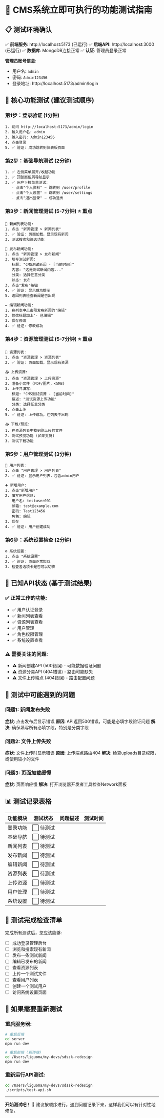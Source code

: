 # 🚀 CMS系统立即可执行的功能测试指南

## 📋 测试环境确认

✅ **前端服务**: http://localhost:5173 (已运行)
✅ **后端API**: http://localhost:3000 (已运行)
✅ **数据库**: MongoDB连接正常
✅ **认证**: 管理员登录正常

**管理员账号信息:**

- 用户名: `admin`
- 密码: `Admin123456`
- 登录地址: http://localhost:5173/admin/login

## 🎯 核心功能测试 (建议测试顺序)

### 第1步：登录验证 (1分钟)

```
1. 访问 http://localhost:5173/admin/login
2. 输入用户名: admin
3. 输入密码: Admin123456
4. 点击登录
5. ✅ 验证: 成功跳转到仪表板页面
```

### 第2步：基础导航测试 (2分钟)

```
1. ✅ 左侧菜单展开/收起功能
2. ✅ 顶部面包屑导航显示
3. ✅ 用户下拉菜单测试:
   - 点击"个人资料" → 跳转到 /user/profile
   - 点击"个人设置" → 跳转到 /user/settings
   - 点击"退出登录" → 成功退出
```

### 第3步：新闻管理测试 (5-7分钟) ⭐ 重点

```
📰 新闻列表功能:
1. 点击 "新闻管理 > 新闻列表"
2. ✅ 验证: 页面加载，显示现有新闻
3. 测试搜索和筛选功能

📝 发布新闻功能:
1. 点击 "新闻管理 > 发布新闻"
2. 填写测试新闻:
   标题: "CMS测试新闻 - [当前时间]"
   内容: "这是测试新闻内容..."
   分类: 选择任意分类
   状态: 发布
3. 点击"发布"按钮
4. ✅ 验证: 显示成功提示
5. 返回列表检查新闻是否出现

✏️ 编辑新闻功能:
1. 在列表中点击刚发布新闻的"编辑"
2. 修改标题加上"- 已编辑"
3. 保存修改
4. ✅ 验证: 修改成功
```

### 第4步：资源管理测试 (5-7分钟) ⭐ 重点

```
📂 资源列表:
1. 点击 "资源管理 > 资源列表"
2. ✅ 验证: 页面加载，显示现有资源

📤 上传资源:
1. 点击 "资源管理 > 上传资源"
2. 准备小文件 (PDF/图片，<5MB)
3. 上传并填写:
   标题: "CMS测试资源 - [当前时间]"
   描述: "测试资源上传功能"
   分类: 选择任意分类
4. 点击上传
5. ✅ 验证: 上传成功，在列表中出现

📥 下载/预览:
1. 在资源列表中找到刚上传的文件
2. 测试预览功能 (如果支持)
3. 测试下载功能
```

### 第5步：用户管理测试 (3分钟)

```
👥 用户列表:
1. 点击 "用户管理 > 用户列表"
2. ✅ 验证: 显示用户列表，包含admin用户

➕ 新增用户:
1. 点击"新增用户"
2. 填写用户信息:
   用户名: testuser001
   邮箱: test@example.com
   密码: Test123456
   角色: 编辑
3. 保存
4. ✅ 验证: 用户创建成功
```

### 第6步：系统设置检查 (2分钟)

```
⚙️ 系统设置:
1. 点击 "系统设置"
2. ✅ 验证: 页面正常加载
3. 检查各选项卡是否可以切换
```

## 🔧 已知API状态 (基于测试结果)

### ✅ 正常工作的功能:

- ✅ 用户认证登录
- ✅ 新闻列表查看
- ✅ 资源列表查看
- ✅ 用户管理
- ✅ 角色权限管理
- ✅ 系统设置查看

### ⚠️ 需要关注的问题:

- ⚠️ 新闻创建API (500错误) - 可能数据验证问题
- ⚠️ 资源分类API (404错误) - 路由可能缺失
- ⚠️ 文件上传端点 (404错误) - 路由配置问题

## 🚨 测试中可能遇到的问题

### 问题1: 新闻发布失败

**症状**: 点击发布后显示错误
**原因**: API返回500错误，可能是必填字段验证问题
**解决**: 确保填写所有必填字段，特别是分类字段

### 问题2: 文件上传失败

**症状**: 文件上传时显示错误
**原因**: 上传端点路由404
**解决**: 检查uploads目录权限，或使用较小的文件

### 问题3: 页面加载缓慢

**症状**: 页面响应慢
**解决**: 打开浏览器开发者工具检查Network面板

## 📊 测试记录表格

| 功能模块 | 测试状态  | 问题描述 | 测试时间 |
| -------- | --------- | -------- | -------- |
| 登录功能 | ⬜ 待测试 |          |          |
| 基础导航 | ⬜ 待测试 |          |          |
| 新闻列表 | ⬜ 待测试 |          |          |
| 发布新闻 | ⬜ 待测试 |          |          |
| 编辑新闻 | ⬜ 待测试 |          |          |
| 资源列表 | ⬜ 待测试 |          |          |
| 上传资源 | ⬜ 待测试 |          |          |
| 用户管理 | ⬜ 待测试 |          |          |
| 系统设置 | ⬜ 待测试 |          |          |

## 🎉 测试完成检查清单

完成所有测试后，您应该能够:

- [ ] 成功登录管理后台
- [ ] 浏览和搜索现有新闻
- [ ] 发布一条测试新闻
- [ ] 编辑已发布的新闻
- [ ] 查看资源列表
- [ ] 上传一个测试文件
- [ ] 查看用户列表
- [ ] 创建一个测试用户
- [ ] 访问系统设置页面

## 🔄 如果需要重新测试

### 重启服务器:

```bash
# 重启后端
cd server
npm run dev

# 重启前端 (新终端)
cd /Users/liguoma/my-devs/sdszk-redesign
npm run dev
```

### 重新运行API测试:

```bash
cd /Users/liguoma/my-devs/sdszk-redesign
./scripts/test-api.sh
```

---

**开始测试吧！** 🚀 建议按顺序进行，遇到问题记录下来，这样我们可以有针对性地修复。
